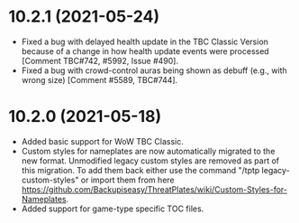 # 10.2.1 (2021-05-24)

* Fixed a bug with delayed health update in the TBC Classic Version because of a change in how health update events were processed [Comment TBC#742, #5992, Issue #490].
* Fixed a bug with crowd-control auras being shown as debuff (e.g., with wrong size) [Comment #5589, TBC#744].

# 10.2.0 (2021-05-18)
* Added basic support for WoW TBC Classic.
* Custom styles for nameplates are now automatically migrated to the new format. Unmodified legacy custom styles are removed as part of this migration. To add them back either use the command "/tptp legacy-custom-styles" or import them from here https://github.com/Backupiseasy/ThreatPlates/wiki/Custom-Styles-for-Nameplates.
* Added support for game-type specific TOC files.

